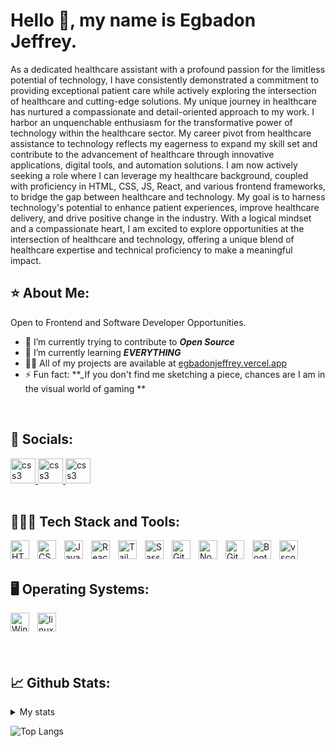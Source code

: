 <h1 align="left">Hello 👋, my name is Egbadon Jeffrey.</h1>

<p align="left">As a dedicated healthcare assistant with a profound passion for the limitless potential of technology, I have consistently demonstrated a commitment to providing exceptional patient care while actively exploring the intersection of healthcare and cutting-edge solutions. My unique journey in healthcare has nurtured a compassionate and detail-oriented approach to my work.
I harbor an unquenchable enthusiasm for the transformative power of technology within the healthcare sector. My career pivot from healthcare assistance to technology reflects my eagerness to expand my skill set and contribute to the advancement of healthcare through innovative applications, digital tools, and automation solutions.
I am now actively seeking a role where I can leverage my healthcare background, coupled with proficiency in HTML, CSS, JS, React, and various frontend frameworks, to bridge the gap between healthcare and technology. My goal is to harness technology's potential to enhance patient experiences, improve healthcare delivery, and drive positive change in the industry.
With a logical mindset and a compassionate heart, I am excited to explore opportunities at the intersection of healthcare and technology, offering a unique blend of healthcare expertise and technical proficiency to make a meaningful impact.</p>

<h2 align="left">⭐ About Me:</h2>
<p>Open to Frontend and Software Developer Opportunities.</p>

- 🔭 I’m currently trying to contribute to **_Open Source_**
- 🌱 I’m currently learning **_EVERYTHING_**
- 👨‍💻 All of my projects are available at [egbadonjeffrey.vercel.app](egbadonjeffrey.vercel.app)
- ⚡ Fun fact: **_If you don't find me sketching a piece, chances are I am in the visual world of gaming **

<br>
<h2 align="left">📱 Socials:</h2>
<a href="https://twitter.com/egbadon_jeffrey" target="_blank" rel="noreferrer"> <img src="https://img.icons8.com/?size=512&id=13963&format=png" alt="css3" width="40" height="40"/> </a>
<a href="https://www.linkedin.com/in/egbadonjeffrey/" target="_blank" rel="noreferrer"> <img src="https://img.icons8.com/?size=512&id=xuvGCOXi8Wyg&format=png" alt="css3" width="40" height="40"/> </a>
<a href="https://www.instagram.com/egbadon_jeffrey/" target="_blank" rel="noreferrer"> <img src="https://img.icons8.com/?size=512&id=Xy10Jcu1L2Su&format=png" alt="css3" width="40" height="40"/> </a>
<!-- <a href="https://codepen.io/utbaz" target="_blank" rel="noreferrer"> <img src="https://img.icons8.com/?size=512&id=b7dom23p2ynU&format=png" alt="css3" width="40" height="40"/> </a> -->
<!-- <a href="https://dev.to/uzafar90" target="_blank" rel="noreferrer"> <img src="https://dev-to-uploads.s3.amazonaws.com/uploads/logos/resized_logo_UQww2soKuUsjaOGNB38o.png" alt="css3" width="40" height="40"/> </a> -->
<br>

<br>
<h2 align="left">👨🏻‍💻 Tech Stack and Tools:</h2>
<img align="left" alt="HTML" width="30px" style="padding-right:10px;" src="https://cdn.jsdelivr.net/gh/devicons/devicon/icons/html5/html5-plain.svg" />
<img align="left" alt="CSS" width="30px" style="padding-right:10px;" src="https://cdn.jsdelivr.net/gh/devicons/devicon/icons/css3/css3-plain.svg" />
<img align="left" alt="JavaScript" width="30px" style="padding-right:10px;" src="https://cdn.jsdelivr.net/gh/devicons/devicon/icons/javascript/javascript-plain.svg" />
<img align="left" alt="React" width="30px" style="padding-right:10px;" src="https://cdn.jsdelivr.net/gh/devicons/devicon/icons/react/react-original.svg" />
<img align="left" alt="TailwindCSS" width="30px" style="padding-right:10px;" src="https://cdn.jsdelivr.net/gh/devicons/devicon/icons/tailwindcss/tailwindcss-plain.svg" />
<img align="left" alt="Sass" width="30px" style="padding-right:10px;" src="https://cdn.jsdelivr.net/gh/devicons/devicon/icons/sass/sass-original.svg" />
<img align="left" alt="Git" width="30px" style="padding-right:10px;" src="https://cdn.jsdelivr.net/gh/devicons/devicon/icons/git/git-original.svg" />
<img align="left" alt="NodeJS" width="30px" style="padding-right:10px;" src="https://cdn.jsdelivr.net/gh/devicons/devicon/icons/nodejs/nodejs-original.svg" />
<!-- <img align="left" alt="Python" width="30px" style="padding-right:10px;" src="https://cdn.jsdelivr.net/gh/devicons/devicon/icons/python/python-plain.svg" /> -->
<img align="left" alt="GitHub" width="30px" style="padding-right:10px;" src="https://cdn.jsdelivr.net/gh/devicons/devicon/icons/github/github-original.svg" />
<img align="left" alt="Bootstrap" width="30px" style="padding-right:10px;" src="https://cdn.jsdelivr.net/gh/devicons/devicon/icons/bootstrap/bootstrap-original.svg" />
<img align="left" alt="vscode" width="30px" style="padding-right:10px;" src="https://cdn.jsdelivr.net/gh/devicons/devicon/icons/vscode/vscode-original.svg" />
<br>

<br>
<h2 align="left">🖥️ Operating Systems:</h2>
<!-- <img align="left" alt="Apple" width="30px" style="padding-right:10px;" src="https://cdn.jsdelivr.net/gh/devicons/devicon/icons/apple/apple-original.svg" /> -->
<img align="left" alt="Windows" width="30px" style="padding-right:10px;" src="https://cdn.jsdelivr.net/gh/devicons/devicon/icons/windows8/windows8-original.svg" />
<img align="left" alt="linux" width="30px" style="padding-right:10px;" src="https://cdn.jsdelivr.net/gh/devicons/devicon/icons/linux/linux-original.svg" />
<br>

<br>
<!-- <h2 align="left">📜 Certifications:</h2> -->
<!-- <a href="https://www.hackerrank.com/certificates/451443d6d5f8"><img width="200px" src="https://github.com/Uzafar90/uzafar90/blob/main/JavaScript(basic).png"/></a> -->
<!-- <a href="https://www.hackerrank.com/certificates/451443d6d5f8"><img width="200px" src="https://github.com/Uzafar90/uzafar90/blob/main/JavaScript(Intermediate).png"/></a> -->
<!-- <a href="https://www.hackerrank.com/certificates/c14b56ea4580"><img width="200px" src="https://github.com/Uzafar90/uzafar90/blob/main/react(basic).png"/></a> -->
<br>

<br>
<h2 align="left">📈 Github Stats:</h2>

<details>
<summary>My stats</summary>
  
![Utba's GitHub stats](https://github-readme-stats.vercel.app/api?username=egbadonjeffrey&show_icons=true&theme=radical)
[![GitHub Streak](https://streak-stats.demolab.com/?user=egbadonjeffrey&theme=radical)](https://git.io/streak-stats)
</details>



![Top Langs](https://github-readme-stats.vercel.app/api/top-langs/?username=egbadonjeffrey&layout=compact&theme=radical)
